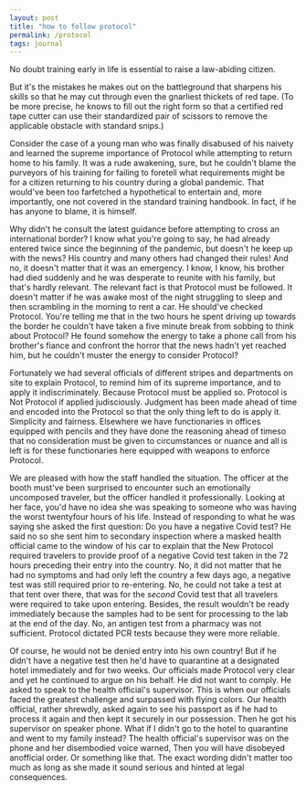 ```yaml
---
layout: post
title: "how to follow protocol"
permalink: /protocol
tags: journal
---
```


No doubt training early in life is essential to raise a law-abiding citizen.
<!--more-->
But it's the mistakes he makes out on the battleground that sharpens his skills so that he may cut through even the gnarliest thickets of red tape.
(To be more precise, he knows to fill out the right form so that a certified red tape cutter can use their standardized pair of scissors to remove the applicable obstacle with standard snips.)

Consider the case of a young man who was finally disabused of his naivety and learned the supreme importance of Protocol while attempting to return home to his family.
It was a rude awakening, sure, but he couldn't blame the purveyors of his training for failing to foretell what requirements might be for a citizen returning to his country during a global pandemic.
That would've been too farfetched a hypothetical to entertain and, more importantly, one not covered in the standard training handbook.
In fact, if he has anyone to blame, it is himself.

Why didn't he consult the latest guidance before attempting to cross an international border?
I know what you're going to say, he had already entered twice since the beginning of the pandemic, but doesn't he keep up with the news?
His country and many others had changed their rules!
And no, it doesn't matter that it was an emergency.
I know, I know, his brother had died suddenly and he was desperate to reunite with his family, but that's hardly relevant.
The relevant fact is that Protocol must be followed.
It doesn't matter if he was awake most of the night struggling to sleep and then scrambling in the morning to rent a car.
He should've checked Protocol.
You're telling me that in the two hours he spent driving up towards the border he couldn't have taken a five minute break from sobbing to think about Protocol?
He found somehow the energy to take a phone call from his brother's fiance and confront the horror that the news hadn't yet reached him, but he couldn't muster the energy to consider Protocol?

Fortunately we had several officials of different stripes and departments on site to explain Protocol, to remind him of its supreme importance, and to apply it indiscriminately.
Because Protocol must be applied so.
Protocol is Not Protocol if applied judisciously.
Judgment has been made ahead of time and encoded into the Protocol so that the only thing left to do is apply it.
Simplicity and fairness.
Elsewhere we have functionaries in offices equipped with pencils and they have done the reasoning ahead of timeso that no consideration must be given to circumstances or nuance and all is left is for these functionaries here equipped with weapons to enforce Protocol.

We are pleased with how the staff handled the situation.
The officer at the booth must've been surprised to encounter such an emotionally uncomposed traveler, but the officer handled it professionally.
Looking at her face, you'd have no idea she was speaking to someone who was having the worst twentyfour hours of his life.
Instead of responding to what he was saying she asked the first question: Do you have a negative Covid test?
He said no so she sent him to secondary inspection where a masked health official came to the window of his car to explain that the New Protocol required travelers to provide proof of a negative Covid test taken in the 72 hours preceding their entry into the country.
No, it did not matter that he had no symptoms and had only left the country a few days ago, a negative test was still required prior to re-entering.
No, he could not take a test at that tent over there, that was for the _second_ Covid test that all travelers were required to take upon entering.
Besides, the result wouldn't be ready immediately because the samples had to be sent for processing to the lab at the end of the day.
No, an antigen test from a pharmacy was not sufficient.
Protocol dictated PCR tests because they were more reliable.

Of course, he would not be denied entry into his own country!
But if he didn't have a negative test then he'd have to quarantine at a designated hotel immediately and for two weeks.
Our officials made Protocol very clear and yet he continued to argue on his behalf.
He did not want to comply.
He asked to speak to the health official's supervisor.
This is when our officials faced the greatest challenge and surpassed with flying colors.
Our health official, rather shrewdly, asked again to see his passport as if he had to process it again and then kept it securely in our possession.
Then he got his supervisor on speaker phone.
What if I didn't go to the hotel to quarantine and went to my family instead?
The health official's supervisor was on the phone and her disembodied voice warned, Then you will have disobeyed anofficial order.
Or something like that.
The exact wording didn't matter too much as long as she made it sound serious and hinted at legal consequences.
